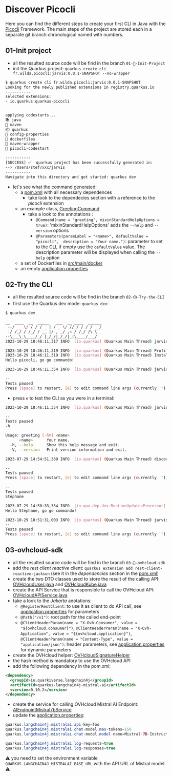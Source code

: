# Discover Picocli

Here you can find the different steps to create your first CLI in Java with the [Picocli](https://picocli.info/) Framework.
The main steps of the project are stored each in a separate git branch chronological named with numbers.

## 01-Init project
 - all the resulted source code will be find in the branch `01-🎉-Init-Project`
 - init the Quarkus project: `quarkus create cli fr.wilda.picocli:jarvis:0.0.1-SNAPSHOT --no-wrapper`
```bash
$ quarkus create cli fr.wilda.picocli:jarvis:0.0.1-SNAPSHOT  
Looking for the newly published extensions in registry.quarkus.io
-----------
selected extensions: 
- io.quarkus:quarkus-picocli


applying codestarts...
📚 java
🔨 maven
📦 quarkus
📝 config-properties
🔧 dockerfiles
🔧 maven-wrapper
🚀 picocli-codestart

-----------
[SUCCESS] ✅  quarkus project has been successfully generated in:
--> /Users/stef/xxx/jarvis
-----------
Navigate into this directory and get started: quarkus dev
```
  - let's see what the command generated:
    - a [pom.xml](pom.xml) with all necessary dependences
      - take look to the dependecies section with a reference to the *picocli* extension
    - an example class, [GreetingCommand](./src/main/java/fr/wilda/picocli/GreetingCommand.java)
      - take a look to the annotations : 
        - `@Command(name = "greeting", mixinStandardHelpOptions = true)`: 'mixinStandardHelpOptions' adds the `--help` and `--version` options
        - `@Parameters(paramLabel = "<name>", defaultValue = "picocli",  description = "Your name.")`: parameter to set to the CLI, if empty use the `defaultValue` value. The description parameter will be displayed when calling the `--help` option
    - a set of Dockerfiles in [src/main/docker](./src/main/docker/)
    - an empty [application.properties](./src/main/resources/application.properties) 

## 02-Try the CLI

 - all the resulted source code will be find in the branch `02-📺-Try-the-CLI`
 - first use the Quarkus dev mode: `quarkus dev`:
```bash
$ quarkus dev

__  ____  __  _____   ___  __ ____  ______ 
 --/ __ \/ / / / _ | / _ \/ //_/ / / / __/ 
 -/ /_/ / /_/ / __ |/ , _/ ,< / /_/ /\ \   
--\___\_\____/_/ |_/_/|_/_/|_|\____/___/   
2023-10-29 18:46:11,317 INFO  [io.quarkus] (Quarkus Main Thread) jarvis 0.0.1-SNAPSHOT on JVM (powered by Quarkus 3.5.0) started in 0.497s. 

2023-10-29 18:46:11,319 INFO  [io.quarkus] (Quarkus Main Thread) Profile dev activated. Live Coding activated.
2023-10-29 18:46:11,319 INFO  [io.quarkus] (Quarkus Main Thread) Installed features: [cdi, picocli]
Hello picocli, go go commando!

2023-10-29 18:46:11,354 INFO  [io.quarkus] (Quarkus Main Thread) jarvis stopped in 0.002s

--
Tests paused
Press [space] to restart, [e] to edit command line args (currently ''), [r] to resume testing, [o] Toggle test output, [:] for the terminal, [h] for more options>
```
 - press `e` to test the CLI as you were in a terminal:
```bash
2023-10-29 18:46:11,354 INFO  [io.quarkus] (Quarkus Main Thread) jarvis stopped in 0.002s

--
Tests paused
-h

Usage: greeting [-hV] <name>
      <name>      Your name.
  -h, --help      Show this help message and exit.
  -V, --version   Print version information and exit.

2023-07-29 14:54:51,389 INFO  [io.quarkus] (Quarkus Main Thread) discover-picocli stopped in 0.000s

--
Tests paused
Press [space] to restart, [e] to edit command line args (currently ''), [r] to resume testing, [o] Toggle test output, [:] for the terminal, [h] for more options>

--
Tests paused
Stéphane

2023-07-29 14:58:33,334 INFO  [io.qua.dep.dev.RuntimeUpdatesProcessor] (Aesh InputStream Reader) Live reload total time: 0.097s 
Hello Stéphane, go go commando!

2023-10-29 18:51:31,003 INFO  [io.quarkus] (Quarkus Main Thread) jarvis stopped in 0.000s
--
Tests paused
Press [space] to restart, [e] to edit command line args (currently ''), [r] to resume testing, [o] Toggle test output, [:] for the terminal, [h] for more options>
```

## 03-ovhcloud-sdk

 - all the resulted source code will be find in the branch `03-🔗-ovhcloud-sdk`
 - add the _rest client reactive_ client: `quarkus extension add rest-client-reactive-jackson` (see it in the _dependencies_ section in the [pom.xml](./pom.xml))
 - create the two DTO classes used to store the result of the calling API: [OVHcloudUser.java](./src/main/java/fr/wilda/picocli/sdk/OVHcloudUser.java) and [OVHcloudKube.java](./src/main/java/fr/wilda/picocli/sdk/OVHcloudKube.java)
 - create the API Service that is responsible to call the OVHcloud API: [OVHcloudAPIService.java](./src/main/java/fr/wilda/picocli/sdk/OVHcloudAPIService.java)
  - take a look to the _Jakarta_ anotations:
    - `@RegisterRestClient`: to use it as client to do API call, see [application.properties](./src/main/resources/application.properties) for parameters
    - `@Path("/v1")`: root path for the called end-point
    - `@ClientHeaderParam(name = "X-Ovh-Consumer", value = "${ovhcloud.consumer}")`, `@ClientHeaderParam(name = "X-Ovh-Application", value = "${ovhcloud.application}")`, `@ClientHeaderParam(name = "Content-Type", value = "application/json")`: header parameters, see [application.properties](./src/main/resources/application.properties) for dynamic parameters
 - create the OVHcloud helper: [OVHcloudSignatureHelper](./src/main/java/fr/wilda/picocli/sdk/OVHcloudSignatureHelper.java)
  - the hash method is mandatory to use the OVHcloud API
 - add the following dependency in the pom.xml:
```xml
<dependency>
  <groupId>io.quarkiverse.langchain4j</groupId>
  <artifactId>quarkus-langchain4j-mistral-ai</artifactId>
  <version>0.10.2</version>
</dependency>
```
 - create the service for calling OVHcloud Mistral AI Endpoint: [AIEndpointMistral7bService](./src/main/java/fr/wilda/picocli/sdk/ai/AIEndpointMistral7bService.java) 
 - update the [application.properties](./src/main/resources/application.properties):
```java
quarkus.langchain4j.mistralai.api-key=foo
quarkus.langchain4j.mistralai.chat-model.max-tokens=150
quarkus.langchain4j.mistralai.chat-model.model-name=Mistral-7B-Instruct-v0.2

quarkus.langchain4j.mistralai.log-requests=true
quarkus.langchain4j.mistralai.log-responses=true
```
 ⚠️ you need to set the environment variable `QUARKUS_LANGCHAIN4J_MISTRALAI_BASE_URL` with the API URL of Mistral model. ⚠️
